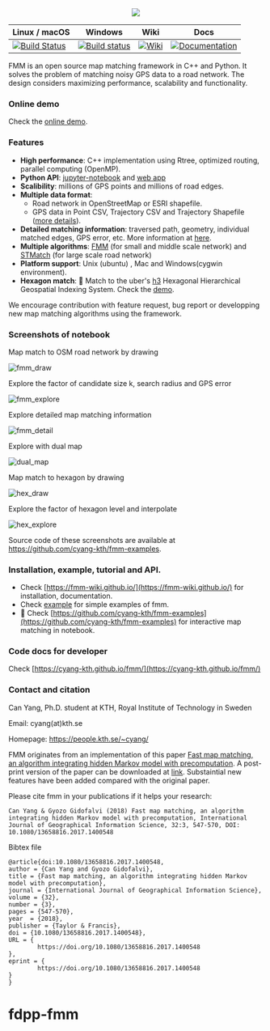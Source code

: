 <div align="center">
  <img src="img/fmm_social.jpg">
</div>

| Linux / macOS | Windows | Wiki          | Docs        |
| ------------- | ------- | ------------- | ----------- |
| [![Build Status](https://travis-ci.org/cyang-kth/fmm.svg?branch=master)](https://travis-ci.org/github/cyang-kth/fmm) | [![Build status](https://ci.appveyor.com/api/projects/status/8qee5c8iay75j1am?svg=true)](https://ci.appveyor.com/project/cyang-kth/fmm) | [![Wiki](https://img.shields.io/badge/wiki-website-blue.svg)](https://fmm-wiki.github.io/) | [![Documentation](https://img.shields.io/badge/docs-doxygen-blue.svg)](https://cyang-kth.github.io/fmm/) |

FMM is an open source map matching framework in C++ and Python. It solves the problem of matching noisy GPS data to a road network. The design considers maximizing performance, scalability and functionality.

### Online demo

Check the [online demo](https://fmm-demo.herokuapp.com/).

### Features

- **High performance**: C++ implementation using Rtree, optimized routing, parallel computing (OpenMP).
- **Python API**: [jupyter-notebook](example/notebook) and [web app](example/web_demo)
- **Scalibility**: millions of GPS points and millions of road edges.  
- **Multiple data format**:
  - Road network in OpenStreetMap or ESRI shapefile.
  - GPS data in Point CSV, Trajectory CSV and Trajectory Shapefile ([more details](https://fmm-wiki.github.io/docs/documentation/input/#gps-data)).
- **Detailed matching information**: traversed path, geometry, individual matched edges, GPS error, etc. More information at [here](https://fmm-wiki.github.io/docs/documentation/output/).
- **Multiple algorithms**: [FMM](http://www.tandfonline.com/doi/full/10.1080/13658816.2017.1400548) (for small and middle scale network) and [STMatch](https://dl.acm.org/doi/abs/10.1145/1653771.1653820) (for large scale road network)
- **Platform support**: Unix (ubuntu) , Mac and Windows(cygwin environment).
- **Hexagon match**: :tada: Match to the uber's [h3](https://github.com/uber/h3) Hexagonal Hierarchical Geospatial Indexing System. Check the [demo](example/h3).

We encourage contribution with feature request, bug report or developping new map matching algorithms using the framework.

### Screenshots of notebook

Map match to OSM road network by drawing

![fmm_draw](https://github.com/cyang-kth/fmm-examples/blob/master/img/fmm_draw.gif?raw=true)

Explore the factor of candidate size k, search radius and GPS error

![fmm_explore](https://github.com/cyang-kth/fmm-examples/blob/master/img/fmm_explore.gif?raw=true)

Explore detailed map matching information

![fmm_detail](https://github.com/cyang-kth/fmm-examples/blob/master/img/fmm_detail.gif?raw=true)

Explore with dual map

![dual_map](https://github.com/cyang-kth/fmm-examples/blob/master/img/dual_map.gif?raw=true)

Map match to hexagon by drawing

![hex_draw](https://github.com/cyang-kth/fmm-examples/blob/master/img/hex_draw.gif?raw=true)

Explore the factor of hexagon level and interpolate

![hex_explore](https://github.com/cyang-kth/fmm-examples/blob/master/img/hex_explore.gif?raw=true)

Source code of these screenshots are available at https://github.com/cyang-kth/fmm-examples.

### Installation, example, tutorial and API.

- Check [https://fmm-wiki.github.io/](https://fmm-wiki.github.io/) for installation, documentation.
- Check [example](example) for simple examples of fmm.
- :tada: Check [https://github.com/cyang-kth/fmm-examples](https://github.com/cyang-kth/fmm-examples)
for interactive map matching in notebook.

### Code docs for developer

Check [https://cyang-kth.github.io/fmm/](https://cyang-kth.github.io/fmm/)

### Contact and citation

Can Yang, Ph.D. student at KTH, Royal Institute of Technology in Sweden

Email: cyang(at)kth.se

Homepage: https://people.kth.se/~cyang/

FMM originates from an implementation of this paper [Fast map matching, an algorithm integrating hidden Markov model with precomputation](http://www.tandfonline.com/doi/full/10.1080/13658816.2017.1400548). A post-print version of the paper can be downloaded at [link](https://people.kth.se/~cyang/bib/fmm.pdf). Substaintial new features have been added compared with the original paper.  

Please cite fmm in your publications if it helps your research:

    Can Yang & Gyozo Gidofalvi (2018) Fast map matching, an algorithm
    integrating hidden Markov model with precomputation, International Journal of Geographical Information Science, 32:3, 547-570, DOI: 10.1080/13658816.2017.1400548

Bibtex file

    @article{doi:10.1080/13658816.2017.1400548,
    author = {Can Yang and Gyozo Gidofalvi},
    title = {Fast map matching, an algorithm integrating hidden Markov model with precomputation},
    journal = {International Journal of Geographical Information Science},
    volume = {32},
    number = {3},
    pages = {547-570},
    year  = {2018},
    publisher = {Taylor & Francis},
    doi = {10.1080/13658816.2017.1400548},
    URL = {
            https://doi.org/10.1080/13658816.2017.1400548
    },
    eprint = {
            https://doi.org/10.1080/13658816.2017.1400548   
    }
    }
# fdpp-fmm
